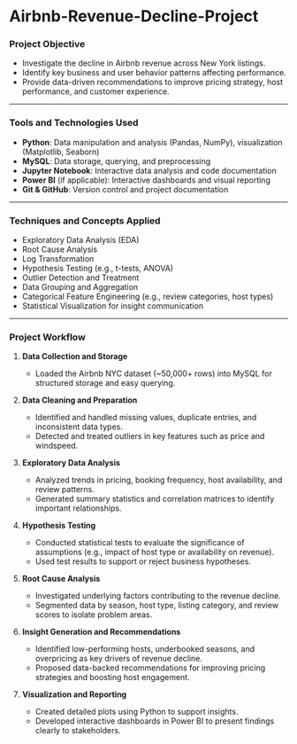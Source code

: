 # Airbnb-Revenue-Decline-Project


### **Project Objective**

* Investigate the decline in Airbnb revenue across New York listings.
* Identify key business and user behavior patterns affecting performance.
* Provide data-driven recommendations to improve pricing strategy, host performance, and customer experience.

---

### **Tools and Technologies Used**

* **Python**: Data manipulation and analysis (Pandas, NumPy), visualization (Matplotlib, Seaborn)
* **MySQL**: Data storage, querying, and preprocessing
* **Jupyter Notebook**: Interactive data analysis and code documentation
* **Power BI** (if applicable): Interactive dashboards and visual reporting
* **Git & GitHub**: Version control and project documentation

---

### **Techniques and Concepts Applied**

* Exploratory Data Analysis (EDA)
* Root Cause Analysis
* Log Transformation
* Hypothesis Testing (e.g., t-tests, ANOVA)
* Outlier Detection and Treatment
* Data Grouping and Aggregation
* Categorical Feature Engineering (e.g., review categories, host types)
* Statistical Visualization for insight communication

---

### **Project Workflow**

1. **Data Collection and Storage**

   * Loaded the Airbnb NYC dataset (\~50,000+ rows) into MySQL for structured storage and easy querying.

2. **Data Cleaning and Preparation**

   * Identified and handled missing values, duplicate entries, and inconsistent data types.
   * Detected and treated outliers in key features such as price and windspeed.

3. **Exploratory Data Analysis**

   * Analyzed trends in pricing, booking frequency, host availability, and review patterns.
   * Generated summary statistics and correlation matrices to identify important relationships.

4. **Hypothesis Testing**

   * Conducted statistical tests to evaluate the significance of assumptions (e.g., impact of host type or availability on revenue).
   * Used test results to support or reject business hypotheses.

5. **Root Cause Analysis**

   * Investigated underlying factors contributing to the revenue decline.
   * Segmented data by season, host type, listing category, and review scores to isolate problem areas.

6. **Insight Generation and Recommendations**

   * Identified low-performing hosts, underbooked seasons, and overpricing as key drivers of revenue decline.
   * Proposed data-backed recommendations for improving pricing strategies and boosting host engagement.

7. **Visualization and Reporting**

   * Created detailed plots using Python to support insights.
   * Developed interactive dashboards in Power BI to present findings clearly to stakeholders.

